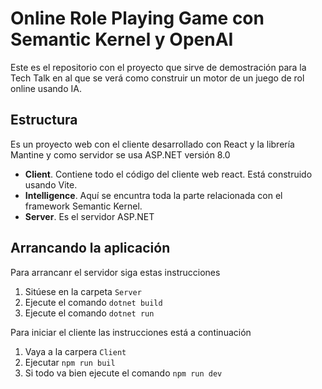 # Online Role Playing Game con Semantic Kernel y OpenAI

Este es el repositorio con el proyecto que sirve de demostración para la Tech Talk en al que se verá como construir un motor de un juego de rol online usando IA.

## Estructura

Es un proyecto web con el cliente desarrollado con React y la librería Mantine y como servidor se usa ASP.NET versión 8.0

- **Client**. Contiene todo el código del cliente web react. Está construido usando Vite.
- **Intelligence**. Aquí se encuntra toda la parte relacionada con el framework Semantic Kernel.
- **Server**. Es el servidor ASP.NET 

## Arrancando la aplicación

Para arrancanr el servidor siga estas instrucciones

1. Sitúese en la carpeta `Server`
2. Ejecute el comando `dotnet build`
3. Ejecute el comando `dotnet run`

Para iniciar el cliente las instrucciones está a continuación

1. Vaya a la carpera `Client`
2. Ejecutar `npm run buil`
3. Si todo va bien ejecute el comando `npm run dev`